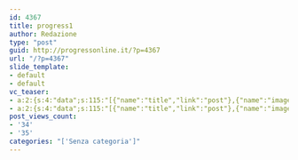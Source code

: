 ```yaml
---
id: 4367
title: progress1
author: Redazione
type: "post"
guid: http://progressonline.it/?p=4367
url: "/?p=4367"
slide_template:
- default
- default
vc_teaser:
- a:2:{s:4:"data";s:115:"[{"name":"title","link":"post"},{"name":"image","image":"featured","link":"none"},{"name":"text","mode":"excerpt"}]";s:7:"bgcolor";s:0:"";}
- a:2:{s:4:"data";s:115:"[{"name":"title","link":"post"},{"name":"image","image":"featured","link":"none"},{"name":"text","mode":"excerpt"}]";s:7:"bgcolor";s:0:"";}
post_views_count:
- '34'
- '35'
categories: "['Senza categoria']"
---
```


<div class="issuuembed" data-url="https://issuu.com/progressredazione/docs/interni_p_nov_110" style="width: 500px; height: 360px;"></div><script async="true" src="//e.issuu.com/embed.js" type="text/javascript"></script>
